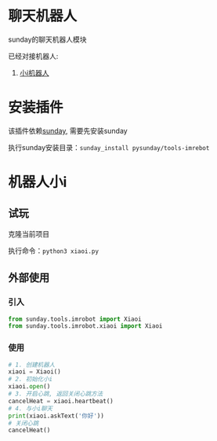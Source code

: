 # 聊天机器人

sunday的聊天机器人模块

已经对接机器人:

1. [小i机器人](http://i.xiaoi.com/#)

# 安装插件

该插件依赖[sunday](https://github.com/pysunday/pysunday), 需要先安装sunday

执行sunday安装目录：`sunday_install pysunday/tools-imrebot`

# 机器人小i

## 试玩

克隆当前项目

执行命令：`python3 xiaoi.py`

## 外部使用

### 引入

```python
from sunday.tools.imrobot import Xiaoi
from sunday.tools.imrobot.xiaoi import Xiaoi
```

### 使用

```python
# 1. 创建机器人
xiaoi = Xiaoi()
# 2. 初始化小i
xiaoi.open()
# 3. 开启心跳, 返回关闭心跳方法
cancelHeat = xiaoi.heartbeat()
# 4. 与小i聊天
print(xiaoi.askText('你好'))
# 关闭心跳
cancelHeat()
```
